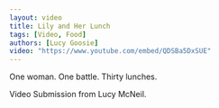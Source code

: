 ```yaml
---
layout: video
title: Lily and Her Lunch
tags: [Video, Food]
authors: [Lucy Goosie]
video: "https://www.youtube.com/embed/QDSBa5DxSUE"
---
```

One woman. One battle. Thirty lunches.

Video Submission from Lucy McNeil.
